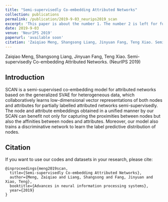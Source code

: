 ```yaml
---
title: "Semi-supervisedly Co-embedding Attributed Networks"
collection: publications
permalink: /publication/2019-9-03_neurips2019_scan
excerpt: 'This paper is about the number 1. The number 2 is left for future work.'
date: 2019-9-03
venue: 'NeurIPS 2019'
paperurl: 'available soon'
citation: 'Zaiqiao Meng, Shangsong Liang, Jinyuan Fang, Teng Xiao. Semi-supervisedly Co-embedding Attributed Networks.&quot; <i>NeurIPS 2019</i>. '
---
```

Zaiqiao Meng, Shangsong Liang, Jinyuan Fang, Teng Xiao. Semi-supervisedly Co-embedding Attributed Networks. (NeurIPS 2019)
## Introduction

SCAN is a semi-supervised co-embedding model for attributed networks based on the generalized SVAE for heterogeneous data, which collaboratively learns low-dimensional vector representations of both nodes and attributes for partially labelled attributed networks semi-supervisedly. The node and attribute embeddings obtained in a unified manner by our SCAN can benefit not only for capturing the proximities between nodes but also the affinities between nodes and attributes. Moreover, our model also trains a discriminative network to learn the label predictive distribution of nodes.


## Citation

If you want to use our codes and datasets in your research, please cite:

```
@inproceedings{meng2019scan,
  title={Semi-supervisedly Co-embedding Attributed Networks},
  author={Meng, Zaiqiao and Liang, Shangsong and Fang, Jinyuan and Xiao, Teng},
  booktitle={Advances in neural information processing systems},
  year={2019}
}
```
